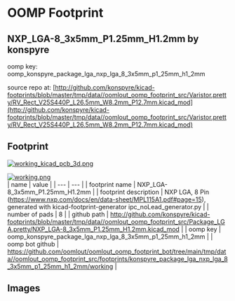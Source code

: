 # OOMP Footprint  
## NXP_LGA-8_3x5mm_P1.25mm_H1.2mm  by konspyre  
  
oomp key: oomp_konspyre_package_lga_nxp_lga_8_3x5mm_p1_25mm_h1_2mm  
  
source repo at: [http://github.com/konspyre/kicad-footprints/blob/master/tmp/data//oomlout_oomp_footprint_src/Varistor.pretty/RV_Rect_V25S440P_L26.5mm_W8.2mm_P12.7mm.kicad_mod](http://github.com/konspyre/kicad-footprints/blob/master/tmp/data//oomlout_oomp_footprint_src/Varistor.pretty/RV_Rect_V25S440P_L26.5mm_W8.2mm_P12.7mm.kicad_mod)  
## Footprint  
  
[![working_kicad_pcb_3d.png](working_kicad_pcb_3d_600.png)](working_kicad_pcb_3d.png)  
  
[![working.png](working_600.png)](working.png)  
| name | value | 
| --- | --- | 
| footprint name | NXP_LGA-8_3x5mm_P1.25mm_H1.2mm | 
| footprint description | NXP  LGA, 8 Pin (https://www.nxp.com/docs/en/data-sheet/MPL115A1.pdf#page=15), generated with kicad-footprint-generator ipc_noLead_generator.py | 
| number of pads | 8 | 
| github path | http://github.com/konspyre/kicad-footprints/blob/master/tmp/data//oomlout_oomp_footprint_src/Package_LGA.pretty/NXP_LGA-8_3x5mm_P1.25mm_H1.2mm.kicad_mod | 
| oomp key | oomp_konspyre_package_lga_nxp_lga_8_3x5mm_p1_25mm_h1_2mm | 
| oomp bot github | https://github.com/oomlout/oomlout_oomp_footprint_bot/tree/main/tmp/data//oomlout_oomp_footprint_src/footprints/konspyre_package_lga_nxp_lga_8_3x5mm_p1_25mm_h1_2mm/working | 
## Images  
